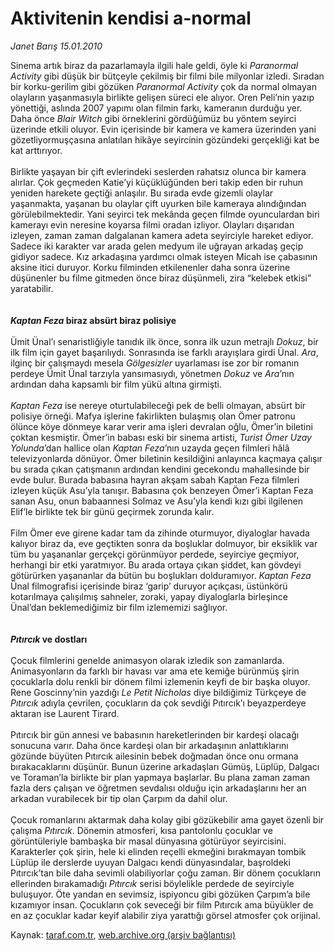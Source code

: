 # Aktivitenin kendisi a-normal

*Janet Barış 15.01.2010*

<div class="yazi">Sinema artık biraz da pazarlamayla ilgili hale geldi, öyle ki <i>Paranormal Activity</i> gibi düşük bir bütçeyle çekilmiş bir filmi bile milyonlar izledi. Sıradan bir korku-gerilim gibi gözüken <i>Paranormal Activity</i> çok da normal olmayan olayların yaşanmasıyla birlikte gelişen süreci ele alıyor. Oren Peli’nin yazıp yönettiği, aslında 2007 yapımı olan filmin farkı, kameranın durduğu yer. Daha önce <i>Blair Witch</i> gibi örneklerini gördüğümüz bu yöntem seyirci üzerinde etkili oluyor. Evin içerisinde bir kamera ve kamera üzerinden yani gözetliyormuşçasına anlatılan hikâye seyircinin gözündeki gerçekliği kat be kat arttırıyor. <br/><br/>Birlikte yaşayan bir çift evlerindeki seslerden rahatsız olunca bir kamera alırlar. Çok geçmeden Katie’yi küçüklüğünden beri takip eden bir ruhun yeniden harekete geçtiği anlaşılır. Bu sırada evde gizemli olaylar yaşanmakta, yaşanan bu olaylar çift uyurken bile kameraya alındığından görülebilmektedir. Yani seyirci tek mekânda geçen filmde oyunculardan biri kamerayı evin neresine koyarsa filmi oradan izliyor. Olayları dışarıdan izleyen, zaman zaman dalgalanan kamera adeta seyirciyle hareket ediyor. Sadece iki karakter var arada gelen medyum ile uğrayan arkadaş geçip gidiyor sadece. Kız arkadaşına yardımcı olmak isteyen Micah ise çabasının aksine itici duruyor. Korku filminden etkilenenler daha sonra üzerine düşünenler bu filme gitmeden önce biraz düşünmeli, zira “kelebek etkisi” yaratabilir. <b><i><br/><br/><br/>Kaptan Feza</i> biraz absürt biraz polisiye </b><br/><br/>Ümit Ünal’ı senaristliğiyle tanıdık ilk önce, sonra ilk uzun metrajlı <i>Dokuz</i>, bir ilk film için gayet başarılıydı. Sonrasında ise farklı arayışlara girdi Ünal. <i>Ara</i>, ilginç bir çalışmaydı mesela <i>Gölgesizler</i> uyarlaması ise zor bir romanın perdeye Ümit Ünal tarzıyla yansımasıydı, yönetmen <i>Dokuz</i> ve <i>Ara</i>’nın ardından daha kapsamlı bir film yükü altına girmişti. <i><br/><br/>Kaptan Feza</i> ise nereye oturtulabileceği pek de belli olmayan, absürt bir polisiye örneği. Mafya işlerine fakirlikten bulaşmış olan Ömer patronu ölünce köye dönmeye karar verir ama işleri devralan oğlu, Ömer’in biletini çoktan kesmiştir. Ömer’in babası eski bir sinema artisti, <i>Turist Ömer Uzay Yolunda</i>’dan hallice olan <i>Kaptan Feza</i>’nın uzayda geçen filmleri hâlâ televizyonlarda dönüyor. Ömer biletinin kesildiğini anlayınca kaçmaya çalışır bu sırada çıkan çatışmanın ardından kendini gecekondu mahallesinde bir evde bulur. Burada babasına hayran akşam sabah Kaptan Feza filmleri izleyen küçük Asu’yla tanışır. Babasına çok benzeyen Ömer’i Kaptan Feza sanan Asu, onun babaannesi Solmaz ve Asu’yla kendi kızı gibi ilgilenen Elif’le birlikte tek bir günü geçirmek zorunda kalır. <br/><br/>Film Ömer eve girene kadar tam da zihinde oturmuyor, diyaloglar havada kalıyor biraz da, eve geçtikten sonra da boşluklar dolmuyor, bir eksiklik var tüm bu yaşananlar gerçekçi görünmüyor perdede, seyirciye geçmiyor, herhangi bir etki yaratmıyor. Bu arada ortaya çıkan şiddet, kan gövdeyi götürürken yaşananlar da bütün bu boşlukları dolduramıyor. <i>Kaptan Feza</i> Ünal filmografisi içerisinde biraz ‘garip’ duruyor açıkçası, üstünkörü kotarılmaya çalışılmış sahneler, zoraki, yapay diyaloglarla birleşince Ünal’dan beklemediğimiz bir film izlememizi sağlıyor. <b><i><br/><br/><br/>Pıtırcık</i> ve dostları</b> <br/><br/>Çocuk filmlerini genelde animasyon olarak izledik son zamanlarda. Animasyonların da farklı bir havası var ama ete kemiğe bürünmüş şirin çocuklarla dolu renkli bir dönem filmi izlemenin keyfi de bir başka oluyor. Rene Goscinny’nin yazdığı <i>Le Petit Nicholas</i> diye bildiğimiz Türkçeye de <i>Pıtırcık</i> adıyla çevrilen, çocukların da çok sevdiği Pıtırcık’ı beyazperdeye aktaran ise Laurent Tirard. <br/><br/>Pıtırcık bir gün annesi ve babasının hareketlerinden bir kardeşi olacağı sonucuna varır. Daha önce kardeşi olan bir arkadaşının anlattıklarını gözünde büyüten Pıtırcık ailesinin bebek doğmadan önce onu ormana bırakacaklarını düşünür. Bunun üzerine arkadaşları Gümüş, Lüplüp, Dalgacı ve Toraman’la birlikte bir plan yapmaya başlarlar. Bu plana zaman zaman fazla ders çalışan ve öğretmen sevdalısı olduğu için arkadaşlarını her an arkadan vurabilecek bir tip olan Çarpım da dahil olur. <br/><br/>Çocuk romanlarını aktarmak daha kolay gibi gözükebilir ama gayet özenli bir çalışma <i>Pıtırcık</i>. Dönemin atmosferi, kısa pantolonlu çocuklar ve görüntüleriyle bambaşka bir masal dünyasına götürüyor seyircisini. Karakterler çok şirin, hele ki elinden reçelli ekmeğini bırakmayan tombik Lüplüp ile derslerde uyuyan Dalgacı kendi dünyasındalar, başroldeki Pıtırcık’tan bile daha sevimli olabiliyorlar çoğu zaman. Bir dönem çocukların ellerinden bırakamadığı <i>Pıtırcık</i> serisi böylelikle perdede de seyirciyle buluşuyor. Öte yandan en sevimsiz, ispiyoncu gibi gözüken Çarpım’a bile kızamıyor insan. Çocukların çok seveceği bir film Pıtırcık ama büyükler de en az çocuklar kadar keyif alabilir ziya yarattığı görsel atmosfer çok orijinal.</div>

Kaynak: [taraf.com.tr](http://taraf.com.tr:80/makale/9527.htm), [web.archive.org (arşiv bağlantısı)](http://web.archive.org/web/20100331121935/http://taraf.com.tr:80/makale/9527.htm)
